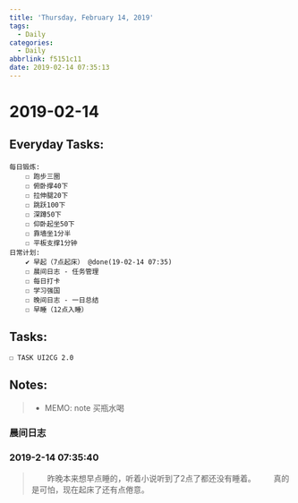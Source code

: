 ```yaml
---
title: 'Thursday, February 14, 2019'
tags:
  - Daily
categories:
  - Daily
abbrlink: f5151c11
date: 2019-02-14 07:35:13
---
```


#  2019-02-14

<!-- more -->

## Everyday Tasks:
    每日锻炼:
        ☐ 跑步三圈
        ☐ 俯卧撑40下
        ☐ 拉伸腿20下
        ☐ 跳跃100下
        ☐ 深蹲50下
        ☐ 仰卧起坐50下
        ☐ 靠墙坐1分半
        ☐ 平板支撑1分钟
    日常计划:
        ✔ 早起（7点起床） @done(19-02-14 07:35)
        ☐ 晨间日志 - 任务管理
        ☐ 每日打卡
        ☐ 学习强国
        ☐ 晚间日志 - 一日总结
        ☐ 早睡（12点入睡）

## Tasks:
    ☐ TASK UI2CG 2.0

## Notes:
> - MEMO: note 买瓶水喝

### 晨间日志
### 2019-2-14 07:35:40
> &emsp;&emsp;昨晚本来想早点睡的，听着小说听到了2点了都还没有睡着。
> &emsp;&emsp;真的是可怕，现在起床了还有点倦意。